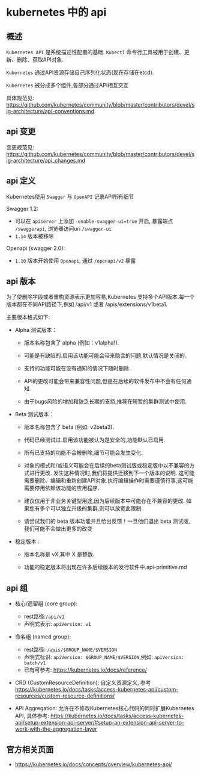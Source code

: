 # kubernetes 中的 api

## 概述

`Kubernetes API` 是系统描述性配置的基础. `Kubectl` 命令行工具被用于创建、更新、删除、获取API对象.

`Kubernetes` 通过API资源存储自己序列化状态(现在存储在etcd).

`Kubernetes` 被分成多个组件,各部分通过API相互交互

具体规范见: https://github.com/kubernetes/community/blob/master/contributors/devel/sig-architecture/api-conventions.md

## api 变更

变更规范见: https://github.com/kubernetes/community/blob/master/contributors/devel/sig-architecture/api_changes.md

## api 定义

Kubernetes使用 `Swagger` 与 `OpenAPI` 记录API所有细节

Swagger 1.2:

- 可以在 `apiserver` 上添加 `-enable-swagger-ui=true` 开启, 暴露端点 `/swaggerapi`, 浏览器访问uri `/swagger-ui`
- `1.14` 版本被移除

Openapi (swagger 2.0):

- `1.10` 版本开始使用 `Openapi`, 通过 `/openapi/v2` 暴露

## api 版本
为了使删除字段或者重构资源表示更加容易,Kubernetes 支持多个API版本.每一个版本都在不同API路径下,例如 /api/v1 或者 /apis/extensions/v1beta1.

主要版本格式如下:

- Alpha 测试版本：

  - 版本名称包含了 alpha (例如：v1alpha1).

  - 可能是有缺陷的.启用该功能可能会带来隐含的问题,默认情况是关闭的.

  - 支持的功能可能在没有通知的情况下随时删除.

  - API的更改可能会带来兼容性问题,但是在后续的软件发布中不会有任何通知.

  - 由于bugs风险的增加和缺乏长期的支持,推荐在短暂的集群测试中使用.

- Beta 测试版本：

  - 版本名称包含了 beta (例如: v2beta3).

  - 代码已经测试过.启用该功能被认为是安全的,功能默认已启用.

  - 所有已支持的功能不会被删除,细节可能会发生变化.

  - 对象的模式和/或语义可能会在后续的beta测试版或稳定版中以不兼容的方式进行更改. 发生这种情况时,我们将提供迁移到下一个版本的说明. 这可能需要删除、编辑和重新创建API对象.执行编辑操作时需要谨慎行事,这可能需要停用依赖该功能的应用程序.

  - 建议仅用于非业务关键型用途,因为后续版本中可能存在不兼容的更改. 如果您有多个可以独立升级的集群,则可以放宽此限制.

  - 请尝试我们的 beta 版本功能并且给出反馈！一旦他们退出 beta 测试版, 我们可能不会做出更多的改变

- 稳定版本：
  - 版本名称是 vX,其中 X 是整数.

  - 功能的稳定版本将出现在许多后续版本的发行软件中.api-primitive.md

## api 组

- 核心/遗留组 (core group): 
  - rest路径:`/api/v1`
  - 声明式表示: `apiVersion: v1`
- 命名组 (named group):
  - rest路径: `/apis/$GROUP_NAME/$VERSION`
  - 声明式标识: `apiVersion: $GROUP_NAME/$VERSION`,例如: `apiVersion: batch/v1`
  - 已有可参考: https://kubernetes.io/docs/reference/

- CRD (CustomResourceDefinition): 自定义资源定义, 参考 https://kubernetes.io/docs/tasks/access-kubernetes-api/custom-resources/custom-resource-definitions/
- API Aggregation: 允许在不修改Kubernetes核心代码的同时扩展Kubernetes API, 具体参考: https://kubernetes.io/docs/tasks/access-kubernetes-api/setup-extension-api-server/#setup-an-extension-api-server-to-work-with-the-aggregation-layer

## 官方相关页面
- https://kubernetes.io/docs/concepts/overview/kubernetes-api/
